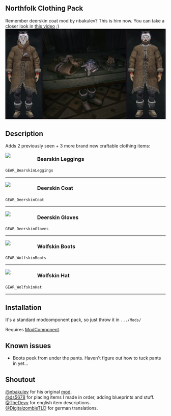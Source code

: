 ## Northfolk Clothing Pack
Remember deerskin coat mod by nbakulev? This is him now. You can take a closer look in [this video](https://www.youtube.com/watch?v=zEhb0MKxVQQ) ;)
![Poster](Images/clothing_promo.png)


## Description
Adds 2 previously seen + 3 more brand new craftable clothing items:

<img src="https://github.com/HAHAYOUDEAD/NorthfolkClothingPack/blob/main/Unity/Assets/InventoryGridIcons/ico_GearItem__BearskinLeggings.png" width="100" align="left" valign="bottom"> 

### Bearskin Leggings 
`GEAR_BearskinLeggings`

---

<img src="https://github.com/HAHAYOUDEAD/NorthfolkClothingPack/blob/main/Unity/Assets/InventoryGridIcons/ico_GearItem__DeerskinCoat.png" width="100" align="left" valign="bottom"> 

### Deerskin Coat
`GEAR_DeerskinCoat`

---

<img src="https://github.com/HAHAYOUDEAD/NorthfolkClothingPack/blob/main/Unity/Assets/InventoryGridIcons/ico_GearItem__DeerskinGloves.png" width="100" align="left" valign="bottom"> 

### Deerskin Gloves
`GEAR_DeerskinGloves`

---

<img src="https://github.com/HAHAYOUDEAD/NorthfolkClothingPack/blob/main/Unity/Assets/InventoryGridIcons/ico_GearItem__WolfskinBoots.png" width="100" align="left" valign="bottom">

### Wolfskin Boots
`GEAR_WolfskinBoots`

---

<img src="https://github.com/HAHAYOUDEAD/NorthfolkClothingPack/blob/main/Unity/Assets/InventoryGridIcons/ico_GearItem__WolfskinHat.png" width="100" align="left" valign="bottom"> 

### Wolfskin Hat
`GEAR_WolfskinHat`

---

## Installation
It's a standard modcomponent pack, so just throw it in `.../Mods/`

Requires [ModComponent](https://github.com/ds5678/ModComponent/releases). 

## Known issues
* Boots peek from under the pants. Haven't figure out how to tuck pants in yet...

## Shoutout
[@nbakulev](https://github.com/nbakulev) for his original [mod](https://github.com/nbakulev/Deerskincoat).  
[@ds5678](https://github.com/ds5678) for placing items I made in order, adding blueprints and stuff.  
[@TheDevv](https://github.com/TheDevv) for english item descriptions.  
[@DigitalzombieTLD](https://github.com/DigitalzombieTLD) for german translations.  
